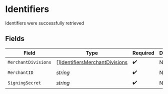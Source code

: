 # Identifiers

Identifiers were successfully retrieved


## Fields

| Field                                                                                 | Type                                                                                  | Required                                                                              | Description                                                                           | Example                                                                               |
| ------------------------------------------------------------------------------------- | ------------------------------------------------------------------------------------- | ------------------------------------------------------------------------------------- | ------------------------------------------------------------------------------------- | ------------------------------------------------------------------------------------- |
| `MerchantDivisions`                                                                   | [][IdentifiersMerchantDivisions](../../models/shared/identifiersmerchantdivisions.md) | :heavy_check_mark:                                                                    | N/A                                                                                   |                                                                                       |
| `MerchantID`                                                                          | *string*                                                                              | :heavy_check_mark:                                                                    | N/A                                                                                   | 8fd9diIy59sj                                                                          |
| `SigningSecret`                                                                       | *string*                                                                              | :heavy_check_mark:                                                                    | N/A                                                                                   | xf833434fg2cffos92632aa6e1e4fc627a9385045gdj937fg2a127gi93cgos873                     |